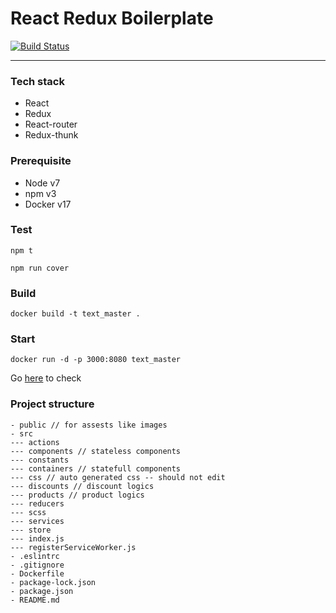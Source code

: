 # React Redux Boilerplate

[![Build Status](https://travis-ci.org/haipham23/react-redux-boilerplate.svg?branch=v1.0.0)](https://travis-ci.org/haipham23/react-redux-boilerplate)

---
### Tech stack
- React
- Redux
- React-router
- Redux-thunk

### Prerequisite
- Node v7
- npm v3
- Docker v17

### Test
```
npm t

npm run cover
```

### Build

```
docker build -t text_master .
```

### Start

```
docker run -d -p 3000:8080 text_master
```

Go [here](https://localhost:3000/) to check

### Project structure

```
- public // for assests like images
- src
--- actions
--- components // stateless components
--- constants
--- containers // statefull components
--- css // auto generated css -- should not edit
--- discounts // discount logics
--- products // product logics
--- reducers
--- scss
--- services
--- store
--- index.js
--- registerServiceWorker.js
- .eslintrc
- .gitignore
- Dockerfile
- package-lock.json
- package.json
- README.md
```
